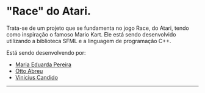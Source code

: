 #  "Race" do Atari.

Trata-se de um projeto que se fundamenta no jogo Race, do Atari, tendo como inspiração o famoso Mario Kart. Ele está sendo desenvolvido utilizando a biblioteca SFML e a linguagem de programação C++.

Está sendo desenvolvendo por:
- [Maria Eduarda Pereira](https://github.com/wisthg)
- [Otto Abreu](https://github.com/Otto-abreu)
- [Vinicius Candido](https://github.com/ViniciusCandido0)

---
